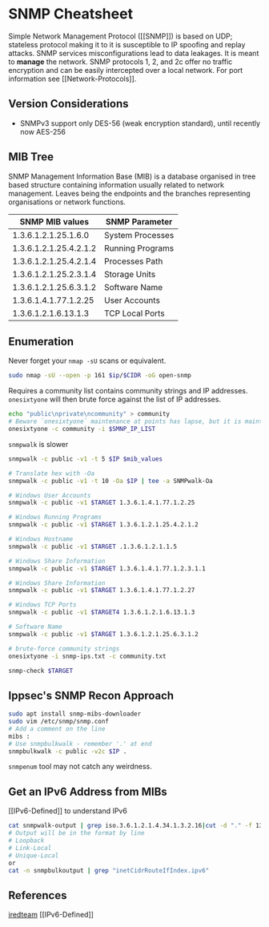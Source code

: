 # SNMP Cheatsheet

Simple Network Management Protocol ([[SNMP]]) is based on UDP; stateless protocol making it to it is susceptible to IP spoofing and replay attacks. SNMP services misconfigurations lead to data leakages. It is meant to **manage** the network. SNMP protocols 1, 2, and 2c offer no traffic encryption and can be easily intercepted over a local network. For port information see [[Network-Protocols]].

## Version Considerations

- SNMPv3 support only DES-56 (weak encryption standard), until recently now AES-256

## MIB Tree

SNMP Management Information Base (MIB) is a database organised in tree based structure containing information usually related to network management. Leaves being the endpoints and the branches representing organisations or network functions.

SNMP MIB values | SNMP Parameter
--- | ---
1.3.6.1.2.1.25.1.6.0 | System Processes
1.3.6.1.2.1.25.4.2.1.2 | Running Programs
1.3.6.1.2.1.25.4.2.1.4 |  Processes Path
1.3.6.1.2.1.25.2.3.1.4 | Storage Units
1.3.6.1.2.1.25.6.3.1.2 | Software Name
1.3.6.1.4.1.77.1.2.25 | User Accounts
1.3.6.1.2.1.6.13.1.3 | TCP Local Ports

## Enumeration

Never forget your `nmap -sU` scans or equivalent.
```bash
sudo nmap -sU --open -p 161 $ip/$CIDR -oG open-snmp
```


Requires a community list contains community strings and IP addresses. `onesixtyone` will then brute force against the list of IP addresses. 
```bash
echo "public\nprivate\ncommunity" > community 
# Beware `onesixtyone` maintenance at points has lapse, but it is maintained
onesixtyone -c community -i $SMNP_IP_LIST
```

`snmpwalk` is slower
```bash
snmpwalk -c public -v1 -t 5 $IP $mib_values

# Translate hex with -Oa 
snmpwalk -c public -v1 -t 10 -Oa $IP | tee -a SNMPwalk-Oa

# Windows User Accounts
snmpwalk -c public -v1 $TARGET 1.3.6.1.4.1.77.1.2.25

# Windows Running Programs
snmpwalk -c public -v1 $TARGET 1.3.6.1.2.1.25.4.2.1.2

# Windows Hostname
snmpwalk -c public -v1 $TARGET .1.3.6.1.2.1.1.5

# Windows Share Information
snmpwalk -c public -v1 $TARGET 1.3.6.1.4.1.77.1.2.3.1.1

# Windows Share Information
snmpwalk -c public -v1 $TARGET 1.3.6.1.4.1.77.1.2.27

# Windows TCP Ports
snmpwalk -c public -v1 $TARGET4 1.3.6.1.2.1.6.13.1.3

# Software Name
snmpwalk -c public -v1 $TARGET 1.3.6.1.2.1.25.6.3.1.2

# brute-force community strings
onesixtyone -i snmp-ips.txt -c community.txt

snmp-check $TARGET
```

## Ippsec's SNMP Recon Approach

```bash
sudo apt install snmp-mibs-downloader
sudo vim /etc/snmp/snmp.conf
# Add a comment on the line 
mibs :
# Use snmpbulkwalk - remember '.' at end
snmpbulkwalk -c public -v2c $IP .
```

`snmpenum` tool may not catch any weirdness.

## Get an IPv6 Address from MIBs
[[IPv6-Defined]] to understand IPv6

```bash
cat snmpwalk-output | grep iso.3.6.1.2.1.4.34.1.3.2.16|cut -d "." -f 13-28 | cut -d " " -f 1
# Output will be in the format by line
# Loopback
# Link-Local
# Unique-Local
or 
cat -n snmpbulkoutput | grep "inetCidrRouteIfIndex.ipv6"
```

## References

[iredteam](https://www.ired.team/offensive-security-experiments/offensive-security-cheetsheets)
[[IPv6-Defined]] 